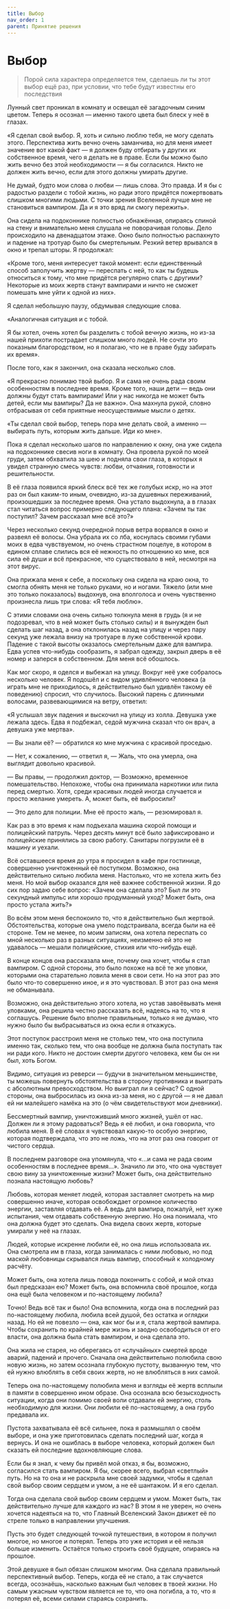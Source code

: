 ```yaml
---
title: Выбор
nav_order: 1
parent: Принятие решения
---
```


# Выбор

> Порой сила характера определяется тем, сделаешь ли ты этот выбор ещё
> раз, при условии, что тебе будут известны его последствия


Лунный свет проникал в комнату и освещал её загадочным синим цветом.
Теперь я осознал — именно такого цвета был блеск у неё в глазах.

«Я сделал свой выбор.  Я, хоть и сильно люблю тебя, не могу сделать
этого.  Перспектива жить вечно очень заманчива, но для меня имеет
значение вот какой факт — я должен буду отбирать у других их
собственное время, чего я делать не в праве.  Если бы можно было жить
вечно без этой необходимости — я бы согласился.  Никто не должен жить
вечно, если для этого должны умирать другие.

Не думай, будто мои слова о любви — лишь слова.  Это правда.  И я бы с
радостью раздели с тобой жизнь, но ради этого придётся пожертвовать
слишком многими людьми.  С точки зрения Вселенной лучше мне не
становиться вампиром.  Да и я это вряд ли смогу пережить».

Она сидела на подоконнике полностью обнажённая, опираясь спиной на
стену и внимательно меня слушала не поворачивая головы.  Дело
происходило на двенадцатом этаже.  Окно было полностью распахнуто и
падение на тротуар было бы смертельным.  Резкий ветер врывался в окно
и трепал шторы.  Я продолжал:

«Кроме того, меня интересует такой момент: если единственный способ
заполучить жертву — переспать с ней, то как ты будешь относиться к
тому, что мне придётся регулярно спать с другими?  Некоторые из моих
жертв станут вампирами и ничто не сможет помешать мне уйти к одной из
них».

Я сделал небольшую паузу, обдумывая следующие слова.

«Аналогичная ситуация и с тобой.

Я бы хотел, очень хотел бы разделить с тобой вечную жизнь, но из-за
нашей прихоти пострадает слишком много людей.  Не сочти это показным
благородством, но я полагаю, что не в праве буду забирать их время».

После того, как я закончил, она сказала несколько слов.

«Я прекрасно понимаю твой выбор.  Я и сама не очень рада своим
особенностям в последнее время.  Кроме того, наши дети — ведь они
должны будут стать вампирами!  Или у нас никогда не может быть детей,
если мы вампиры?  Да не важно».  Она махнула рукой, словно отбрасывая
от себя приятные неосуществимые мысли о детях.

«Ты сделал свой выбор, теперь пора мне делать свой, а именно —
выбирать путь, которым жить дальше.  Иди ко мне».

Пока я сделал несколько шагов по направлению к окну, она уже сидела на
подоконнике свесив ноги в комнату.  Она провела рукой по моей груди,
затем обхватила за шею и подняла свои глаза, в которых я увидел
странную смесь чувств: любви, отчаяния, готовности и решительности.

В её глаза появился яркий блеск всё тех же голубых искр, но на этот
раз он был каким-то иным, очевидно, из-за душевных переживаний,
произошедших за последнее время.  Она устало выдохнула, а в глазах
стал читаться вопрос примерно следующего плана: «Зачем ты так
поступил?  Зачем рассказал мне всё это?»

Через несколько секунд очередной порыв ветра ворвался в окно и развеял
её волосы.  Она убрала их со лба, коснулась своими губами моих в едва
чувствуемом, но очень страстном поцелуе, в котором в едином сплаве
слились вся её нежность по отношению ко мне, вся сила её души и всё
прекрасное, что существовало в ней, несмотря на этот вирус.

Она прижала меня к себе, а поскольку она сидела на краю окна, то
смогла обнять меня не только руками, но и ногами.  Тяжело (или мне это
только показалось) выдохнув, она вполголоса и очень чувственно
произнесла лишь три слова: «Я тебя люблю».

С этими словами она очень сильно толкнула меня в грудь (я и не
подозревал, что в ней может быть столько силы) и я вынужден был
сделать шаг назад, а она отклонилась назад на улицу и через пару
секунд уже лежала внизу на тротуаре в луже собственной крови.  Падение
с такой высоты оказалось смертельным даже для вампира.  Едва успев
что-нибудь сообразить, я забрал одежду, закрыл дверь в её номер и
заперся в собственном.  Для меня всё обошлось.

Как мог скоро, я оделся и выбежал на улицу.  Вокруг неё уже собралось
несколько человек.  Я подошёл и с видом удивлённого человека (а играть
мне не приходилось, я действительно был удивлён такому её поведению)
спросил, что случилось.  Высокий парень с длинными волосами,
развевающимися на ветру, ответил:

«Я услышал звук падения и выскочил на улицу из холла.  Девушка уже
лежала здесь.  Едва я подбежал, седой мужчина сказал что он врач, а
девушка уже мертва».

— Вы знали её? — обратился ко мне мужчина с красивой проседью.

— Нет, к сожалению, — ответил я, — Жаль, что она умерла, она выглядит
довольно красивой.

— Вы правы, — продолжил доктор, — Возможно, временное помешательство.
Непохоже, чтобы она принимала наркотики или пила перед смертью.  Хотя,
среди красивых людей иногда случается и просто желание умереть.  А,
может быть, её выбросили?

— Это дело для полиции.  Мне её просто жаль, — резюмировал я.

Как раз в это время к нам подъехала машина скорой помощи и полицейский
патруль.  Через десять минут всё было зафиксировано и полицейские
принялись за свою работу.  Санитары погрузили её в машину и уехали.

Всё оставшееся время до утра я просидел в кафе при гостинице,
совершенно уничтоженный её поступком.  Возможно, она действительно
сильно любила меня.  Настолько, что не хотела жить без меня.  Но мой
выбор оказался для неё важнее собственной жизни.  Я до сих пор задаю
себе вопрос: «Зачем она сделала это?  Был ли это секундный импульс или
хорошо продуманный уход?  Может быть, она просто устала жить?»

Во всём этом меня беспокоило то, что я действительно был жертвой.
Обстоятельства, которые она умело подстраивала, всегда были на её
стороне.  Тем не менее, по моим записям, она хотела переспать со мной
несколько раз в разных ситуациях, неизменно ей это не удавалось —
мешали полицейские, стихия или что-нибудь ещё.

В конце концов она рассказала мне, почему она хочет, чтобы я стал
вампиром.  С одной стороны, это было похоже на всё те же уловки,
которыми она старательно ловила меня в свои сети.  Но на этот раз это
было что-то совершенно иное, и я это чувствовал.  В этот раз она меня
не обманывала.

Возможно, она действительно этого хотела, но устав завоёвывать меня
уловками, она решила честно рассказать всё, надеясь на то, что я
соглашусь.  Решение было вполне правильным, только я не думаю, что
нужно было бы выбрасываться из окна если я откажусь.

Этот поступок расстроил меня не столько тем, что она поступила именно
так, сколько тем, что она вообще не должна была поступать так ни ради
кого.  Никто не достоин смерти другого человека, кем бы он ни был,
хоть Богом.

Видимо, ситуация из реверси — будучи в значительном меньшинстве, ты
можешь повернуть обстоятельства в сторону противника и выиграть с
абсолютным превосходством.  Но выиграл ли я сейчас?  С одной стороны,
она выбросилась из окна из-за меня, но с другой — я не давал ей ни
малейшего намёка на это (о чём свидетельствуют мои дневники).

Бессмертный вампир, уничтоживший много жизней, ушёл от нас.  Должен ли
я этому радоваться?  Ведь я её любил, и она говорила, что любила меня.
В её словах я чувствовал какую-то особую энергию, которая
подтверждала, что это не ложь, что на этот раз она говорит от чистого
сердца.

В последнем разговоре она упомянула, что «...и сама не рада своим
особенностям в последнее время...».  Значило ли это, что она чувствует
свою вину за уничтоженные жизни?  Может быть, она действительно
познала настоящую любовь?

Любовь, которая меняет людей, которая заставляет смотреть на мир
совершенно иначе, которая освобождает огромное количество энергии,
заставляя отдавать её.  А ведь для вампира, пожалуй, нет хуже
испытания, чем отдавать собственную энергию.  Но она понимала, что она
должна будет это сделать.  Она видела своих жертв, которые умирали у
неё на глазах.

Людей, которые искренне любили её, но она лишь использовала их.  Она
смотрела им в глаза, когда занималась с ними любовью, но под маской
любовницы скрывался лишь вампир, способный к холодному расчёту.

Может быть, она хотела лишь повода покончить с собой, и мой отказ был
предсказан ею?  Может быть, она вспомнила своё прошлое, когда она ещё
была человеком и по-настоящему любила?

Точно!  Ведь всё так и было!  Она вспомнила, когда она в последний раз
по-настоящему любила, любила всей душой, без остатка и оглядки назад.
Но ей не повезло — она, как мог бы и я, стала жертвой вампира.  Чтобы
сохранить по крайней мере жизнь и заодно освободиться от его власти,
она должна была стать вампиром, и она сделала это.

Она жила не старея, но оберегаясь от «случайных» смертей вроде аварий,
падений и прочего.  Сначала она действительно полюбила свою новую
жизнь, но затем осознала глубокую пустоту, вызванную тем, что ей нужно
влюблять в себя своих жертв, но не влюбляться в них самой.

Теперь она по-настоящему полюбила меня и взгляды её жертв всплыли в
памяти в совершенно ином образе.  Она осознала всю безысходность
ситуации, когда они помимо своей воли отдавали ей энергию, столь
необходимую для жизни.  Они любили её по-настоящему, а она грубо
предавала их.

Пустота захватывала её всё сильнее, пока я размышлял о своём выборе, и
она уже приготовилась сделать последний шаг, когда я вернусь.  И она
не ошиблась в выборе человека, который должен был сказать ей последние
вдохновляющие слова.

Если бы я знал, к чему бы привёл мой отказ, я бы, возможно, согласился
стать вампиром.  Я бы, скорее всего, выбрал «светлый» путь.  Но на то
она и не раскрыла мне своей задумки, чтобы я сделал свой выбор своим
сердцем и умом, а не её шантажом.  И я его сделал.

Тогда она сделала свой выбор своим сердцем и умом.  Может быть, так
действительно лучше для каждого из нас?  В этом я не уверен, но очень
хочется надеяться на то, что Главный Вселенский Закон движет её по
стреле только в направлении улучшения.

Пусть это будет следующей точкой путешествия, в котором я получил
многое, но многое и потерял.  Теперь это уже история и её нельзя
больше изменить.  Остаётся только строить своё будущее, опираясь на
прошлое.

Этой девушке я был обязан слишком многим.  Она сделала правильный
перспективный выбор.  Теперь, когда её не стало, а так случается
всегда, осознаёшь, насколько важным был человек в твоей жизни.  Но
самым ужасным чувством является не то, что она погибла, а то, что я
потерял её, всеми силами стараясь сохранить.

